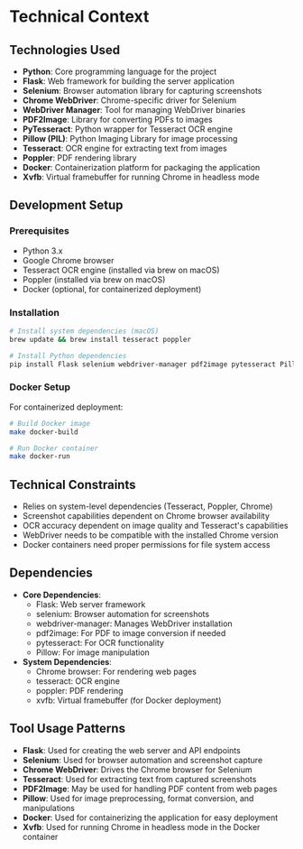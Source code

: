 # Technical Context

## Technologies Used

- **Python**: Core programming language for the project
- **Flask**: Web framework for building the server application
- **Selenium**: Browser automation library for capturing screenshots
- **Chrome WebDriver**: Chrome-specific driver for Selenium
- **WebDriver Manager**: Tool for managing WebDriver binaries
- **PDF2Image**: Library for converting PDFs to images
- **PyTesseract**: Python wrapper for Tesseract OCR engine
- **Pillow (PIL)**: Python Imaging Library for image processing
- **Tesseract**: OCR engine for extracting text from images
- **Poppler**: PDF rendering library
- **Docker**: Containerization platform for packaging the application
- **Xvfb**: Virtual framebuffer for running Chrome in headless mode

## Development Setup

### Prerequisites

- Python 3.x
- Google Chrome browser
- Tesseract OCR engine (installed via brew on macOS)
- Poppler (installed via brew on macOS)
- Docker (optional, for containerized deployment)

### Installation

```bash
# Install system dependencies (macOS)
brew update && brew install tesseract poppler

# Install Python dependencies
pip install Flask selenium webdriver-manager pdf2image pytesseract Pillow
```

### Docker Setup

For containerized deployment:

```bash
# Build Docker image
make docker-build

# Run Docker container
make docker-run
```

## Technical Constraints

- Relies on system-level dependencies (Tesseract, Poppler, Chrome)
- Screenshot capabilities dependent on Chrome browser availability
- OCR accuracy dependent on image quality and Tesseract's capabilities
- WebDriver needs to be compatible with the installed Chrome version
- Docker containers need proper permissions for file system access

## Dependencies

- **Core Dependencies**:
  - Flask: Web server framework
  - selenium: Browser automation for screenshots
  - webdriver-manager: Manages WebDriver installation
  - pdf2image: For PDF to image conversion if needed
  - pytesseract: For OCR functionality
  - Pillow: For image manipulation
- **System Dependencies**:
  - Chrome browser: For rendering web pages
  - tesseract: OCR engine
  - poppler: PDF rendering
  - xvfb: Virtual framebuffer (for Docker deployment)

## Tool Usage Patterns

- **Flask**: Used for creating the web server and API endpoints
- **Selenium**: Used for browser automation and screenshot capture
- **Chrome WebDriver**: Drives the Chrome browser for Selenium
- **Tesseract**: Used for extracting text from captured screenshots
- **PDF2Image**: May be used for handling PDF content from web pages
- **Pillow**: Used for image preprocessing, format conversion, and manipulations
- **Docker**: Used for containerizing the application for easy deployment
- **Xvfb**: Used for running Chrome in headless mode in the Docker container

